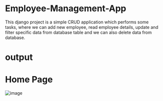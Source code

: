# Employee-Management-App
This django project is a simple CRUD application which performs some tasks, where we can add new employee, read employee details, update and filter specific data from database table and we can also delete data from database.

# output

# Home Page
![image](https://user-images.githubusercontent.com/110036963/205482924-7491fbb6-cfab-4adc-87ea-7490e1604f87.png)
